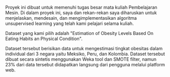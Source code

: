 Proyek ini dibuat untuk memenuhi tugas besar mata kuliah Pembelajaran Mesin. Di dalam proyek ini, saya dan rekan-rekan saya diharuskan untuk menjelaskan, mendesain, dan mengimplementasikan algoritma unsupervised learning yang telah kami pelajari selama kuliah. 

Dataset yang kami pilih adalah "Estimation of Obesity Levels Based On Eating Habits an Physical Condition". 

Dataset tersebut berisikan data untuk mengestimasi tingkat obesitas dalam individual dari 3 negara yaitu Meksiko, Peru, dan Kolombia. Dataset tersebut dibuat secara sintetis menggunakan Weka tool dan SMOTE filter, namun 23% dari data tersebut didapatkan langsung dari pengguna melalui platform web.
